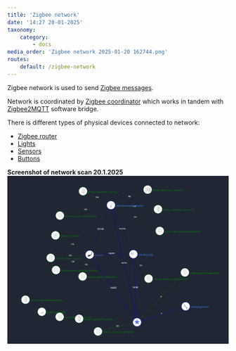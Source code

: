 ```yaml
---
title: 'Zigbee network'
date: '14:27 20-01-2025'
taxonomy:
    category:
        - docs
media_order: 'Zigbee network 2025-01-20 162744.png'
routes:
    default: /zigbee-network
---
```


Zigbee network is used to send [Zigbee messages](/zigbee-messages).

Network is coordinated by  [Zigbee coordinator](/zigbee-coordinator) which works in tandem with [Zigbee2MQTT](/zigbee2mqtt) software bridge.

There is different types of physical devices connected to network:
* [Zigbee router](/zigbee-router)
* [Lights](/lights)
* [Sensors](/sensors)
* [Buttons](/buttons)


**Screenshot of network scan 20.1.2025**
![Zigbee network 20.1.2025](Zigbee%20network%202025-01-20%20162744.png?resize=1000 "Zigbee network 20.1.2025")